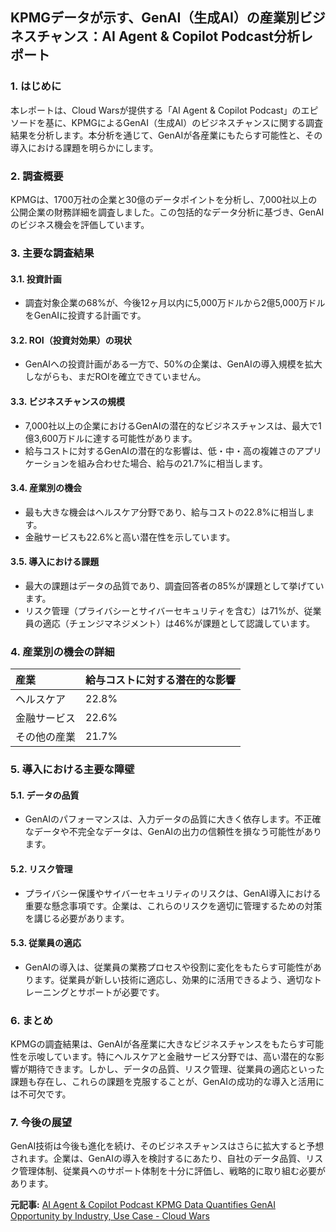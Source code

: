 ## KPMGデータが示す、GenAI（生成AI）の産業別ビジネスチャンス：AI Agent & Copilot Podcast分析レポート

### 1. はじめに

本レポートは、Cloud Warsが提供する「AI Agent & Copilot Podcast」のエピソードを基に、KPMGによるGenAI（生成AI）のビジネスチャンスに関する調査結果を分析します。本分析を通じて、GenAIが各産業にもたらす可能性と、その導入における課題を明らかにします。

### 2. 調査概要

KPMGは、1700万社の企業と30億のデータポイントを分析し、7,000社以上の公開企業の財務詳細を調査しました。この包括的なデータ分析に基づき、GenAIのビジネス機会を評価しています。

### 3. 主要な調査結果

#### 3.1. 投資計画

* 調査対象企業の68%が、今後12ヶ月以内に5,000万ドルから2億5,000万ドルをGenAIに投資する計画です。

#### 3.2. ROI（投資対効果）の現状

* GenAIへの投資計画がある一方で、50%の企業は、GenAIの導入規模を拡大しながらも、まだROIを確立できていません。

#### 3.3. ビジネスチャンスの規模

* 7,000社以上の企業におけるGenAIの潜在的なビジネスチャンスは、最大で1億3,600万ドルに達する可能性があります。
* 給与コストに対するGenAIの潜在的な影響は、低・中・高の複雑さのアプリケーションを組み合わせた場合、給与の21.7%に相当します。

#### 3.4. 産業別の機会

* 最も大きな機会はヘルスケア分野であり、給与コストの22.8%に相当します。
* 金融サービスも22.6%と高い潜在性を示しています。

#### 3.5. 導入における課題

* 最大の課題はデータの品質であり、調査回答者の85%が課題として挙げています。
* リスク管理（プライバシーとサイバーセキュリティを含む）は71%が、従業員の適応（チェンジマネジメント）は46%が課題として認識しています。

### 4. 産業別の機会の詳細

| 産業 | 給与コストに対する潜在的な影響 |
| :--------------- | :----------------------------- |
| ヘルスケア | 22.8% |
| 金融サービス | 22.6% |
| その他の産業 | 21.7% |

### 5. 導入における主要な障壁

#### 5.1. データの品質

* GenAIのパフォーマンスは、入力データの品質に大きく依存します。不正確なデータや不完全なデータは、GenAIの出力の信頼性を損なう可能性があります。

#### 5.2. リスク管理

* プライバシー保護やサイバーセキュリティのリスクは、GenAI導入における重要な懸念事項です。企業は、これらのリスクを適切に管理するための対策を講じる必要があります。

#### 5.3. 従業員の適応

* GenAIの導入は、従業員の業務プロセスや役割に変化をもたらす可能性があります。従業員が新しい技術に適応し、効果的に活用できるよう、適切なトレーニングとサポートが必要です。

### 6. まとめ

KPMGの調査結果は、GenAIが各産業に大きなビジネスチャンスをもたらす可能性を示唆しています。特にヘルスケアと金融サービス分野では、高い潜在的な影響が期待できます。しかし、データの品質、リスク管理、従業員の適応といった課題も存在し、これらの課題を克服することが、GenAIの成功的な導入と活用には不可欠です。

### 7. 今後の展望

GenAI技術は今後も進化を続け、そのビジネスチャンスはさらに拡大すると予想されます。企業は、GenAIの導入を検討するにあたり、自社のデータ品質、リスク管理体制、従業員へのサポート体制を十分に評価し、戦略的に取り組む必要があります。


**元記事:** [AI Agent & Copilot Podcast KPMG Data Quantifies GenAI Opportunity by Industry, Use Case - Cloud Wars](https://cloudwars.com/ai/ai-agent-copilot-podcast-kpmg-data-quantifies-the-genai-opportunity-by-industry-use-case/)